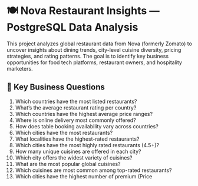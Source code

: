 # 🍽️ Nova Restaurant Insights — PostgreSQL Data Analysis

This project analyzes global restaurant data from Nova (formerly Zomato) to uncover insights about dining trends, city-level cuisine diversity, pricing strategies, and rating patterns. The goal is to identify key business opportunities for food tech platforms, restaurant owners, and hospitality marketers.

## 🧠 Key Business Questions
1. Which countries have the most listed restaurants?
2. What’s the average restaurant rating per country?
3. Which countries have the highest average price ranges?
4. Where is online delivery most commonly offered?
5. How does table booking availability vary across countries?
6. Which cities have the most restaurants?
7. What localities have the highest-rated restaurants?
8. Which cities have the most highly rated restaurants (4.5+)?
9. How many unique cuisines are offered in each city?
10. Which city offers the widest variety of cuisines?
11. What are the most popular global cuisines?
12. Which cuisines are most common among top-rated restaurants?
13. Which cities have the highest number of premium (Price
